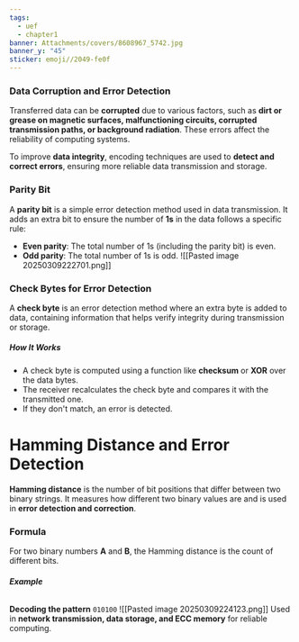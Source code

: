 ```yaml
---
tags:
  - uef
  - chapter1
banner: Attachments/covers/8608967_5742.jpg
banner_y: "45"
sticker: emoji//2049-fe0f
---
```

### Data Corruption and Error Detection

Transferred data can be **corrupted** due to various factors, such as **dirt or grease on magnetic surfaces, malfunctioning circuits, corrupted transmission paths, or background radiation**. These errors affect the reliability of computing systems. 

To improve **data integrity**, encoding techniques are used to **detect and correct errors**, ensuring more reliable data transmission and storage.
### Parity Bit
A **parity bit** is a simple error detection method used in data transmission. It adds an extra bit to ensure the number of **1s** in the data follows a specific rule: 
- **Even parity**: The total number of 1s (including the parity bit) is even. 
- **Odd parity**: The total number of 1s is odd.
![[Pasted image 20250309222701.png]]
### Check Bytes for Error Detection
A **check byte** is an error detection method where an extra byte is added to data, containing information that helps verify integrity during transmission or storage.
##### How It Works
- A check byte is computed using a function like **checksum** or **XOR** over the data bytes.
- The receiver recalculates the check byte and compares it with the transmitted one.
- If they don't match, an error is detected.
# Hamming Distance and Error Detection

**Hamming distance** is the number of bit positions that differ between two binary strings. It measures how different two binary values are and is used in **error detection and correction**.
### Formula
For two binary numbers **A** and **B**, the Hamming distance is the count of different bits.
###### **Example**
**Decoding the pattern** `010100`
![[Pasted image 20250309224123.png]]
Used in **network transmission, data storage, and ECC memory** for reliable computing.